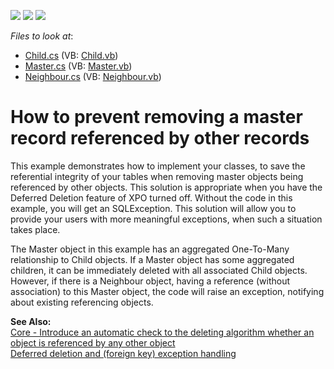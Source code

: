 <!-- default badges list -->
![](https://img.shields.io/endpoint?url=https://codecentral.devexpress.com/api/v1/VersionRange/128592303/12.1.4%2B)
[![](https://img.shields.io/badge/Open_in_DevExpress_Support_Center-FF7200?style=flat-square&logo=DevExpress&logoColor=white)](https://supportcenter.devexpress.com/ticket/details/E1274)
[![](https://img.shields.io/badge/📖_How_to_use_DevExpress_Examples-e9f6fc?style=flat-square)](https://docs.devexpress.com/GeneralInformation/403183)
<!-- default badges end -->
<!-- default file list -->
*Files to look at*:

* [Child.cs](./CS/WinWebSolution.Module/Child.cs) (VB: [Child.vb](./VB/WinWebSolution.Module/Child.vb))
* [Master.cs](./CS/WinWebSolution.Module/Master.cs) (VB: [Master.vb](./VB/WinWebSolution.Module/Master.vb))
* [Neighbour.cs](./CS/WinWebSolution.Module/Neighbour.cs) (VB: [Neighbour.vb](./VB/WinWebSolution.Module/Neighbour.vb))
<!-- default file list end -->
# How to prevent removing a master record referenced by other records


<p>This example demonstrates how to implement your classes, to save the referential integrity of your tables when removing master objects being referenced by other objects. This solution is appropriate when you have the Deferred Deletion feature of XPO turned off. Without the code in this example, you will get an SQLException. This solution will allow you to provide your users with more meaningful exceptions, when such a situation takes place.</p><p>The Master object in this example has an aggregated One-To-Many relationship to Child objects. If a Master object has some aggregated children, it can be immediately deleted with all associated Child objects. However, if there is a Neighbour object, having a reference (without association) to this Master object, the code will raise an exception, notifying about existing referencing objects.</p><p><strong>See Also:</strong><br />
<a href="https://www.devexpress.com/Support/Center/p/S91931">Core - Introduce an automatic check to the deleting algorithm whether an object is referenced by any other object</a><br />
<a href="https://www.devexpress.com/Support/Center/p/Q100872">Deferred deletion and (foreign key) exception handling</a></p>

<br/>



